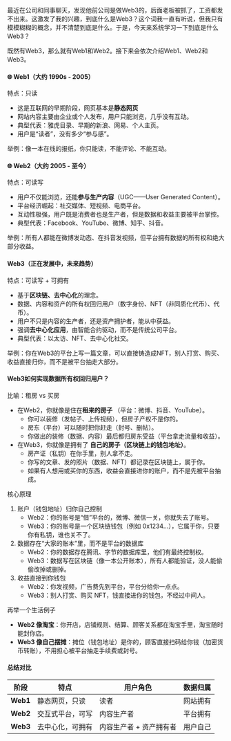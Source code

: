 最近在公司和同事聊天，发现他前公司是做Web3的，后面老板被抓了，工资都发不出来。这激发了我的兴趣，到底什么是Web3？这个词我一直有听说，但我只有模模糊糊的概念，并不清楚到底是什么。于是，今天来系统学习一下到底是什么Web3？

既然有Web3，那么就有Web1和Web2。接下来会依次介绍Web1、Web2和Web3。

#### 🌐 Web1（大约 1990s - 2005）

特点：只读
- 这是互联网的早期阶段，网页基本是**静态网页**
- 网站内容主要由企业或个人发布，用户只能浏览，几乎没有互动。
- 典型代表：雅虎目录、早期的新浪、网易、个人主页。
- 用户是“读者”，没有多少“参与感”。

举例：像一本在线的报纸，你只能读，不能评论、不能互动。

#### 🌐 Web2（大约 2005 - 至今）

特点：可读写
- 用户不仅能浏览，还能**参与生产内容**（UGC——User Generated Content）。
- 平台经济崛起：社交媒体、短视频、电商平台。
- 互动性极强，用户既是消费者也是生产者，但是数据和收益主要被平台掌控。
- 典型代表：Facebook、YouTube、微博、知乎、抖音。

举例：所有人都能在微博发动态、在抖音发视频，但平台拥有数据的所有权和绝大部分收益。

#### Web3（正在发展中，未来趋势）

特点：可读写 + 可拥有
- 基于**区块链、去中心化**的理念。
- 数据、内容和资产的所有权回归用户（数字身份、NFT（非同质化代币）、代币）。
- 用户不只是内容的生产者，还是资产拥护者，能从中获益。
- 强调**去中心化应用**，由智能合约驱动，而不是传统公司平台。
- 典型代表：以太访、NFT、去中心化社交。

举例：你在Web3的平台上写一篇文章，可以直接铸造成NFT，别人打赏、购买、收益直接归你，而不是被平台抽走大部分。


#### Web3如何实现数据所有权回归用户？

比喻：租房 vs 买房
- 在Web2，你就像是住在**租来的房子** （平台：微博、抖音、YouTube）。
	- 你可以装修（发帖子、上传视频），但房子产权不是你的。
	- 房东（平台）可以随时把你赶走（封号、删帖）。
	- 你做出的装修（数据、内容）最后都归房东受益（平台拿走流量和收益）。
- 在Web3，你就像是拥有了 **自己的房子（区块链上的钱包地址）**。
	- 房产证（私钥）在你手里，别人拿不走。
	- 你写的文章、发的照片（数据、NFT）都记录在区块链上，属于你。
	- 如果有人想用或买你的东西，收益会直接进你的账户，而不是先被平台抽成。

核心原理
1. 账户（钱包地址）归你自己控制
	- Web2：你的账号是“借”平台的，微博、微信一关，你就失去了账号。
	- Web3：你的账号是一个区块链钱包（例如 0x1234...），它属于你，只要你有私钥，谁也关不了。
2. 数据存在“大家的账本”里，而不是平台的数据库
	- Web2：你的数据存在腾讯、字节的数据库里，他们有最终控制权。
	- Web3：数据写在区块链（像一本公开账本），所有人都能验证，没人能偷偷改掉或删掉。
3. 收益直接到你钱包
	- Web2：你发视频，广告费先到平台，平台分给你一点点。
	- Web3：别人打赏、购买 NFT，钱直接进你的钱包，不经过中间人。

再举一个生活例子
- **Web2 像淘宝**：你开店，店铺规则、结算、顾客关系都在淘宝手里，淘宝随时能封你店。
- **Web3 像自己摆摊**：摊位（钱包地址）是你的，顾客直接扫码给你钱（加密货币转账），不用担心被平台抽走手续费或封号。


#### 总结对比

|阶段|特点|用户角色|数据归属|
|---|---|---|---|
|**Web1**|静态网页，只读|读者|网站拥有|
|**Web2**|交互式平台，可写|内容生产者|平台拥有|
|**Web3**|去中心化，可拥有|内容生产者 + 资产拥有者|用户自己|
